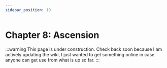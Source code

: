 ```yaml
---
sidebar_position: 10
---
```


# Chapter 8: Ascension

:::warning
This page is under construction. Check back soon because I am actively updating the wiki, I just wanted to get something online in case anyone can get use from what is up so far.
:::
